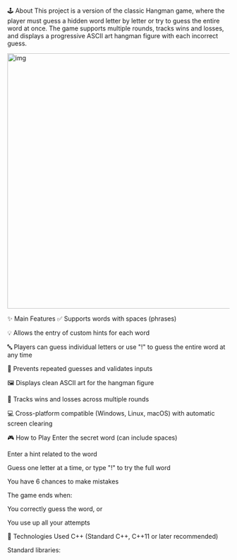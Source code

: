 🕹️ About
This project is a version of the classic Hangman game, where the player must guess a hidden word letter by letter or try to guess the entire word at once. The game supports multiple rounds, tracks wins and losses, and displays a progressive ASCII art hangman figure with each incorrect guess.

<img width="1072" height="577" alt="img" src="https://github.com/user-attachments/assets/03abad3f-97cd-4e61-b93f-3b13658e858c" />

✨ Main Features
✅ Supports words with spaces (phrases)

💡 Allows the entry of custom hints for each word

🔤 Players can guess individual letters or use "!" to guess the entire word at any time

🔁 Prevents repeated guesses and validates inputs

🖼️ Displays clean ASCII art for the hangman figure

🧮 Tracks wins and losses across multiple rounds

💻 Cross-platform compatible (Windows, Linux, macOS) with automatic screen clearing

🎮 How to Play
Enter the secret word (can include spaces)

Enter a hint related to the word

Guess one letter at a time, or type "!" to try the full word

You have 6 chances to make mistakes

The game ends when:

You correctly guess the word, or

You use up all your attempts

🧪 Technologies Used
C++ (Standard C++, C++11 or later recommended)

Standard libraries:

<iostream>

<string>

<vector>

<algorithm>

<cctype>

